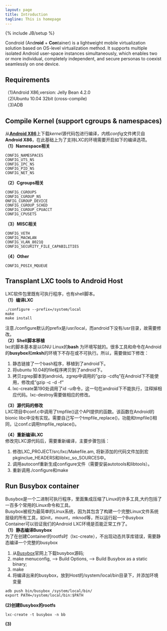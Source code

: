 ```yaml
---
layout: page
title: Introduction
tagline: This is homepage
---
```

{% include JB/setup %}

Condroid (And**roid** + **Con**tainer) is a lightweight mobile virtualization solution based on OS-level virtualization method. It supports multiple isolated Android user-space instances simultaneously, which enables two or more individual, completely independent, and secure personas to coexist seamlessly on one device.  

## Requirements
（1)Android X86,version: Jelly Bean 4.2.0  
（2)Ubuntu 10.04 32bit (cross-compile)  
（3)ADB 

## Compile Kernel (support cgroups & namespaces)

从[**Android X86**](http://git.android-x86.org)上下载*kernel*源代码包进行编译，内核*config*文件拷贝自 **Android X86**，在此基础上为了支持LXC的环境需要开启如下的编译选项。  
**（1）Namespace相关**  

	CONFIG_NAMESPACES  
	CONFIG_UTS_NS  
	CONFIG_IPC_NS  
	CONFIG_PID_NS  
	CONFIG_NET_NS  

**（2）Cgroups相关**
  
	CONFIG_CGROUPS  
	CONFIG_CGROUP_NS  
	ONFIG_CGROUP_DEVICE  
	CONFIG_CGROUP_SCHED  
	CONFIG_CGROUP_CPUACCT  
	CONFIG_CPUSETS  

**（3）MISC相关**
  
	CONFIG_VETH  
	CONFIG_MACWLAN  
	CONFIG_VLAN_8021Q  
	CONFIG_SECURITY_FILE_CAPABILITIES  

**（4）Other**
  
	CONFIG_POSIX_MQUEUE
    
## Transplant LXC tools to Android Host
LXC软件包里既有可执行程序，也有shell脚本。  
**（1）编译LXC**  

	./configure --prefix=/system/local	
	make
	make install

注意./configure默认的prefix是/usr/local，而android下没有/usr目录，故需要修改。  
**（2）Shell脚本移植**  
lxc的脚本基本是以GNU Linux的**bash** 为环境写就的。很多工具和命令在Android的**busybox**和**mksh**的环境下不存在或不可执行。所以，需要做如下修改：  
1. 静态链接了一个bash程序，移植到了android下。  
2. 将ubuntu 10.04的file程序拷贝到了android下。  
3. 拷贝zgrep脚本到android。zgrep中调用的”gzip -cdfq”在Android下不能使用，修改成”gzip -c -d -f”  
4.  lxc-create第190处调用了id -u命令，这一句在android下不能执行，注释掉相应代码。lxc-destroy需要做相应的修改。  

**（3）源代码的修改**  
LXC项目中conf.c中调用了tmpfile()这个API提供的函数。该函数在Android的bionic libc中没有实现。需要自己写一个tmpfile_replace()，功能和tmpfile()相同，让conf.c调用tmpfile_replace()。

**（4）重新编译LXC**  
修改完LXC源代码后，需要重新编译，主要步骤包括：  
1. 修改LXC_PROJECT/src/lxc/Makefile.am, 将新添加的代码文件加到宏pkginclue\_HEADERS和liblxc\_so\_SOURCES中。  
2. 调用autoconf重新生成configure文件（需要安装autotools和libtools）。  
3. 重新调用./configure和make

## Run Busybox container
Busybox是一个二进制可执行程序，里面集成压缩了Linux的许多工具,大约包括了一百多个常用的Linux命令和工具。  
Busybox被视为最简单的Linux系统，因为其包含了构建一个完整Linux文件系统层级的所有工具，如init，mount，mknod等，所以运行起一个Busybox Container可以验证我们的Android LXC环境是否能正常工作了。  
**（1）静态编译Busybox**  
为了在创建Container的rootfs时（lxc-create），不出现动态共享库错误，需要静态编译一个完整的busybox  
1. 从[Busybox](http://www.busybox.net)官网上下载busybox源码;  
2. make menuconfig, --> Build Options, --> Build Busybox as a static binary;  
3. make  
4. 将编译出来的busybox，放到Host的/system/local/bin目录下，并添加环境变量
```
adb push bin/busybox /system/local/bin/
export PATH=/system/local/bin:$PATH
```  
**(2)创建Busybox的rootfs**

	lxc-create -t busybox -n bb

**(3)**


